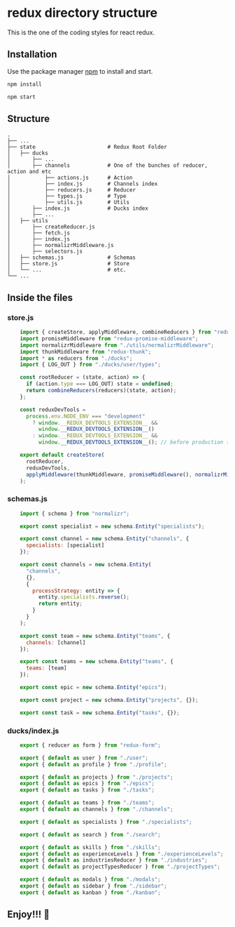 # redux directory structure

This is the one of the coding styles for react redux. 

## Installation

Use the package manager [npm](https://www.npmjs.com/) to install and start.

```bash
npm install

npm start
```

## Structure

    .
    ├── ...
    ├── state                       # Redux Root Folder 
    │   ├── ducks
    │       ├── ...
    │       ├── channels            # One of the bunches of reducer, action and etc
    │           ├── actions.js      # Action 
    │           ├── index.js        # Channels index
    │           ├── reducers.js     # Reducer
    │           ├── types.js        # Type
    │           ├── utils.js        # Utils
    │       ├── index.js            # Ducks index
    │       ├── ...
    │   ├── utils
    │       ├── createReducer.js
    │       ├── fetch.js
    │       ├── index.js
    │       ├── normalizrMiddleware.js
    │       ├── selectors.js
    │   ├── schemas.js              # Schemas
    │   ├── store.js                # Store
    │   └── ...                     # etc.
    └── ...

## Inside the files

### store.js

``` javascript
    import { createStore, applyMiddleware, combineReducers } from "redux";
    import promiseMiddleware from "redux-promise-middleware";
    import normalizrMiddleware from "./utils/normalizrMiddleware";
    import thunkMiddleware from "redux-thunk";
    import * as reducers from "./ducks";
    import { LOG_OUT } from "./ducks/user/types";

    const rootReducer = (state, action) => {
      if (action.type === LOG_OUT) state = undefined;
      return combineReducers(reducers)(state, action);
    };

    const reduxDevTools =
      process.env.NODE_ENV === "development"
        ? window.__REDUX_DEVTOOLS_EXTENSION__ &&
          window.__REDUX_DEVTOOLS_EXTENSION__()
        : window.__REDUX_DEVTOOLS_EXTENSION__ &&
          window.__REDUX_DEVTOOLS_EXTENSION__(); // before production {}

    export default createStore(
      rootReducer,
      reduxDevTools,
      applyMiddleware(thunkMiddleware, promiseMiddleware(), normalizrMiddleware())
    );
```
### schemas.js

``` javascript
    import { schema } from "normalizr";

    export const specialist = new schema.Entity("specialists");

    export const channel = new schema.Entity("channels", {
      specialists: [specialist]
    });

    export const channels = new schema.Entity(
      "channels",
      {},
      {
        processStrategy: entity => {
          entity.specialists.reverse();
          return entity;
        }
      }
    );

    export const team = new schema.Entity("teams", {
      channels: [channel]
    });

    export const teams = new schema.Entity("teams", {
      teams: [team]
    });

    export const epic = new schema.Entity("epics");

    export const project = new schema.Entity("projects", {});

    export const task = new schema.Entity("tasks", {});
```

### ducks/index.js

``` javascript 
    export { reducer as form } from "redux-form";

    export { default as user } from "./user";
    export { default as profile } from "./profile";

    export { default as projects } from "./projects";
    export { default as epics } from "./epics";
    export { default as tasks } from "./tasks";

    export { default as teams } from "./teams";
    export { default as channels } from "./channels";

    export { default as specialists } from "./specialists";

    export { default as search } from "./search";

    export { default as skills } from "./skills";
    export { default as experienceLevels } from "./experienceLevels";
    export { default as industriesReducer } from "./industries";
    export { default as projectTypesReducer } from "./projectTypes";

    export { default as modals } from "./modals";
    export { default as sidebar } from "./sidebar";
    export { default as kanban } from "./kanban";
```

## Enjoy!!! 🎇
